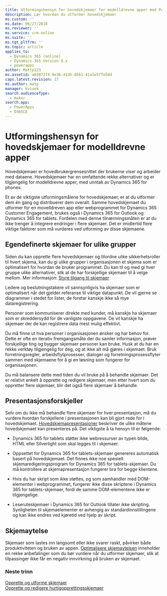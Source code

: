 ```yaml
---
title: Utformingshensyn for hovedskjemaer for modelldrevne apper med PowerApps | MicrosoftDocs
description: Lær hvordan du utformer hovedskjemaer
ms.custom: ''
ms.date: 06/27/2018
ms.reviewer: ''
ms.service: crm-online
ms.suite: ''
ms.tgt_pltfrm: ''
ms.topic: article
applies_to:
  - Dynamics 365 (online)
  - Dynamics 365 Version 9.x
  - powerapps
author: Mattp123
ms.assetid: a83872f4-9e36-413b-8561-41a1e5ffe5dd
caps.latest.revision: 17
ms.author: matp
manager: kvivek
search.audienceType:
  - maker
search.app:
  - PowerApps
  - D365CE
---
```

# <a name="design-considerations-for-model-driven-app-main-forms"></a>Utformingshensyn for hovedskjemaer for modelldrevne apper

Hovedskjemaer er hovedbrukergrensesnittet der brukerne viser og arbeider med dataene. Hovedskjemaer har en omfattende rekke alternativer og er tilgjengelig for modelldrevne apper, med unntak av Dynamics 365 for phones.  
  
 Et av de viktigste utformingsmålene for hovedskjemaer, er at du utformer dem én gang og distribuerer dem overalt. Samme hovedskjemaet du utformer for en movelldreven app eller webprogrammet for Dynamics 365 Customer Engagement, brukes også i Dynamics 365 for Outlook og Dynamics 365 for tablets. Fordelen med denne tilnærmingsmåten er at du ikke trenger å integrere endringer i flere skjemaer. Det er imidlertid flere viktige faktorer som må vurderes ved utforming av disse skjemaene.  
  
<a name="BKMK_CustomFormsForGroups"></a>   

## <a name="custom-forms-for-different-groups"></a>Egendefinerte skjemaer for ulike grupper  
 Siden du kan opprette flere hovedskjemaer og tilordne ulike sikkerhetsroller til hvert skjema, kan du gi ulike grupper i organisasjonen et skjema som er optimalisert for hvordan de bruker programmet. Du kan til og med gi hver gruppe ulike alternativer, slik at de har forskjellige skjemaer til å velge mellom. Mer informasjon: [Styre tilgang til skjemaer](control-access-forms.md)  
  
 Ledere og beslutningstakere vil sannsynligvis ha skjemaer som er optimalisert når det gjelder referanse til viktige datapunkt. De vil gjerne se diagrammer i stedet for lister, de foretar kanskje ikke så mye dataregistrering.  
  
 Personer som kommuniserer direkte med kunder, må kanskje ha skjemaer som er skreddersydd for de vanligste oppgavene. De vil kanskje ha skjemaer der de kan registrere data mest mulig effektivt.  
  
 Du må finne ut hva personer i organisasjonen ønsker og har behov for. Dette er ofte en iterativ fremgangsmåte der du samler informasjon, prøver forskjellige ting og bygger skjemaer personer kan bruke. Husk at du har en rekke verktøy tilgjengelig for deg, og at ikke alt må gjøres i skjemaet. Bruk forretningsregler, arbeidsflytprosesser, dialoger og forretningsprosessflyter sammen med skjemaene for å gi en løsning som fungerer for organisasjonen.  
  
 Du må balansere dette med tiden du vil bruke på å behandle skjemaer. Det er relativt enkelt å opprette og redigere skjemaer, men etter hvert som du oppretter flere skjemaer, blir det også flere skjemaer å behandle.  
  
<a name="BKMK_PresentationDifferences"></a>   
## <a name="presentation-differences"></a>Presentasjonsforskjeller  
 Selv om du ikke må behandle flere skjemaer for hver presentasjon, må du vurdere hvordan forskjellene i presentasjonen kan bli gjort rede for i hovedskjemaet. [Hovedskjemapresentasjoner](main-form-presentations.md) beskriver de ulike måtene hovedskjemaet kan presenteres på. Det viktigste å ta hensyn til er følgende:  
  
- Dynamics 365 for tablets støtter ikke webressurser av typen bilde, HTML eller Silverlight som skal legges til i skjemaer.  
  
-   Oppsettet for Dynamics 365 for tablets-skjemaer genereres automatisk basert på hovedskjemaet. Det finnes ikke noe spesielt skjemaredigeringsprogram for Dynamics 365 for tablets-skjemaer. Du må kontrollere at skjemapresentasjon fungerer bra for begge klientene.  
  
-   Hvis du har skript som ikke støttes, og som samhandler med DOM-elementer i webprogrammet, fungerer ikke disse skriptene i Dynamics 365 for tablets-skjemaer, fordi de samme DOM-elementene ikke er tilgjengelige.  
  
- Leseruteskjemaer i Dynamics 365 for Outlook tillater ikke skripting. Synligheten til skjemaelementer er avhengig av standardinnstillingene og kan ikke endres ved kjøretid ved hjelp av skript.  
  
<a name="BKMK_FormPerformance"></a>   
## <a name="form-performance"></a>Skjemaytelse  
 Skjemaer som lastes inn langsomt eller ikke svarer raskt, påvirker både produktiviteten og bruken av appen. [Optimalisere skjemaytelsen](optimize-form-performance.md) inneholder en rekke anbefalinger som du bør vurdere når du utformer skjemaer, slik at tilpassinger ikke får en negativ innvirkning på bruken av skjemaet.  
  
### <a name="next-steps"></a>Neste trinn 
 [Opprette og utforme skjemaer](create-design-forms.md)    
 [Opprette og redigere hurtigopprettingsskjemaer](create-edit-quick-create-forms.md)   

 
